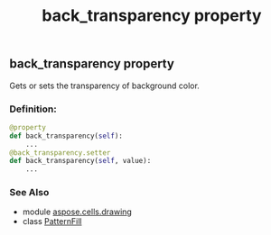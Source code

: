 ﻿---
title: back_transparency property
second_title: Aspose.Cells for Python via .NET API References
description: 
type: docs
weight: 30
url: /aspose.cells.drawing/patternfill/back_transparency/
is_root: false
---

## back_transparency property


Gets or sets the transparency of background color.
### Definition:
```python
@property
def back_transparency(self):
    ...
@back_transparency.setter
def back_transparency(self, value):
    ...
```

### See Also
* module [aspose.cells.drawing](../../)
* class [PatternFill](/cells/python-net/aspose.cells.drawing/patternfill)
